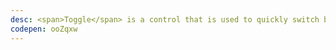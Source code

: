```yaml
---
desc: <span>Toggle</span> is a control that is used to quickly switch between two possible states.
codepen: ooZqxw
---
```

